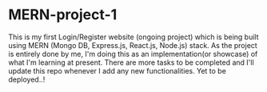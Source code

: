 # MERN-project-1
This is my first Login/Register website (ongoing project) which is being built using MERN (Mongo DB, Express.js, React.js, Node.js) stack.
As the project is entirely done by me, I'm doing this as an implementation(or showcase) of what I'm learning at present.
There are more tasks to be completed and I'll update this repo whenever I add any new functionalities.
Yet to be deployed..!
